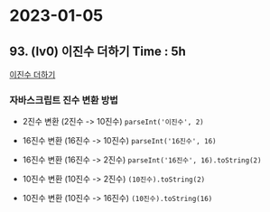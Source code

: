 # 2023-01-05

## 93. (lv0) 이진수 더하기 Time : 5h

[이진수 더하기](https://school.programmers.co.kr/learn/courses/30/lessons/120885)

### 자바스크립트 진수 변환 방법

- 2진수 변환 (2진수 -> 10진수)
  `parseInt('이진수', 2)`

- 16진수 변환 (16진수 -> 10진수)
  `parseInt('16진수', 16)`

- 16진수 변환 (16진수 -> 2진수)
  `parseInt('16진수', 16).toString(2)`

- 10진수 변환 (10진수 -> 2진수)
  `(10진수).toString(2)`

- 10진수 변환 (10진수 -> 16진수)
  `(10진수).toString(16)`
